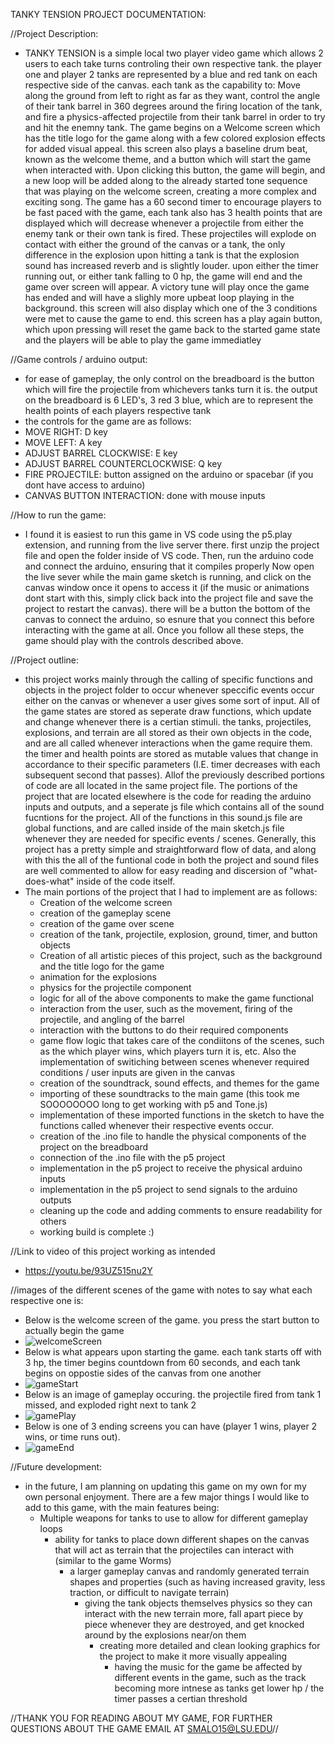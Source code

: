 TANKY TENSION PROJECT DOCUMENTATION:

//Project Description:
-   TANKY TENSION is a simple local two player video game which allows 2 users to each take turns controling their own respective tank. the player one and player 2 tanks are represented by a blue and red tank on each respective side of the canvas.
    each tank as the capability to: Move along the ground from left to right as far as they want, control the angle of their tank barrel in 360 degrees around the firing location of the tank, and fire a physics-affected projectile from their tank barrel
    in order to try and hit the enemny tank. The game begins on a Welcome screen which has the title logo for the game along with a few colored explosion effects for added visual appeal. this screen also plays a baseline drum beat, known as the welcome theme,
    and a button which will start the game when interacted with. Upon clicking this button, the game will begin, and a new loop will be added along to the already started tone sequence that was playing on the welcome screen, creating a more complex and exciting song.
    The game has a 60 second timer to encourage players to be fast paced with the game, each tank also has 3 health points that are displayed which will decrease whenever a projectile from either the enemy tank or their own tank is fired. These projectiles will explode on contact with either
    the ground of the canvas or a tank, the only difference in the explosion upon hitting a tank is that the explosion sound has increased reverb and is slightly louder. upon either the timer running out, or either tank falling to 0 hp, the game will end and the game over
    screen will appear. A victory tune will play once the game has ended and will have a slighly more upbeat loop playing in the background. this screen will also display which one of the 3 conditions were met to cause the game to end. this screen has a play again button,
    which upon pressing will reset the game back to the started game state and the players will be able to play the game immediatley

//Game controls / arduino output:
- for ease of gameplay, the only control on the breadboard is the button which will fire the projectile from whichevers tanks turn it is. the output on the breadboard is 6 LED's, 3 red 3 blue, which are to represent the health points of each players respective tank
- the controls for the game are as follows:
-   MOVE RIGHT: D key
-   MOVE LEFT: A key
-   ADJUST BARREL CLOCKWISE: E key
-   ADJUST BARREL COUNTERCLOCKWISE: Q key
-   FIRE PROJECTILE: button assigned on the arduino or spacebar (if you dont have access to arduino)
-   CANVAS BUTTON INTERACTION: done with mouse inputs

//How to run the game:
-  I found it is easiest to run this game in VS code using the p5.play extension, and running from the live server there. first unzip the project file and open the folder inside of VS code. Then, run the arduino code and connect the arduino, ensuring that it compiles properly
   Now open the live sever while the main game sketch is running, and click on the canvas window once it opens to access it (if the music or animations dont start with this, simply click back into the project file and save the project to restart the canvas).
   there will be a button the bottom of the canvas to connect the arduino, so esnure that you connect this before interacting with the game at all. Once you follow all these steps, the game should play with the controls described above.
    
//Project outline: 
-  this project works mainly through the calling of specific functions and objects in the project folder to occur whenever speccific events occur either on the canvas or whenever a user gives some sort of input. All of the game states are stored as seperate draw functions,
   which update and change whenever there is a certian stimuli. the tanks, projectiles, explosions, and terrain are all stored as their own objects in the code, and are all called whenever interactions when the game require them. the timer and health points are stored as
   mutable values that change in accordance to their specific parameters (I.E. timer decreases with each subsequent second that passes). Allof the previously described portions of code are all located in the same project file. The portions of the project that are located
   elsewhere is the code for reading the arduino inputs and outputs, and a seperate js file which contains all of the sound fucntions for the project. All of the functions in this sound.js file are global functions, and are called inside of the main sketch.js file whenever
   they are needed for specific events / scenes. Generally, this project has a pretty simple and straightforward flow of data, and along with this the all of the funtional code in both the project and sound files are well commented to allow for easy reading and discersion
   of "what-does-what" inside of the code itself.
-  The main portions of the project that I had to implement are as follows:
    - Creation of the welcome screen
    - creation of the gameplay scene
    - creation of the game over scene
    - creation of the tank, projectile, explosion, ground, timer, and button objects
    - Creation of all artistic pieces of this project, such as the background and the title logo for the game 
    - animation for the explosions
    - physics for the projectile component
    - logic for all of the above components to make the game functional
    - interaction from the user, such as the movement, firing of the projectile, and angling of the barrel
    - interaction with the buttons to do their required components
    - game flow logic that takes care of the condiitons of the scenes, such as the which player wins, which players turn it is, etc. Also the implementation of switiching between scenes whenever required conditions / user inputs are given in the canvas
    - creation of the soundtrack, sound effects, and themes for the game
    - importing of these soundtracks to the main game (this took me SOOOOOOOO long to get working with p5 and Tone.js)
    - implementation of these imported functions in the sketch to have the functions called whenever their respective events occur.
    - creation of the .ino file to handle the physical components of the project on the  breadboard
    - connection of the .ino file with the p5 project
    - implementation in the p5 project to receive the physical arduino inputs
    - implementation in the p5 project to send signals to the arduino outputs
    - cleaning up the code and adding comments to ensure readability for others
    - working build is complete :)

//Link to video of this project working as intended
-  https://youtu.be/93UZ515nu2Y

//images of the different scenes of the game with notes to say what each respective one is: 
- Below is the welcome screen of the game. you press the start button to actually begin the game
- ![welcomeScreen](https://github.com/HolRye/TankyTension/assets/47402675/dff82d33-9553-45ec-b999-21d4d7f42ce0)
- Below is what appears upon starting the game. each tank starts off with 3 hp, the timer begins countdown from 60 seconds, and each tank begins on oppostie sides of the canvas from one another
- ![gameStart](https://github.com/HolRye/TankyTension/assets/47402675/82671a5f-d81e-4a88-9cd3-8a0bc767319f)
- Below is an image of gameplay occuring. the projectile fired from tank 1 missed, and exploded right next to tank 2
- ![gamePlay](https://github.com/HolRye/TankyTension/assets/47402675/faa23c89-64dd-4cd0-bcbc-7ec8d5b5e7b0)
- Below is one of 3 ending screens you can have (player 1 wins, player 2 wins, or time runs out).
- ![gameEnd](https://github.com/HolRye/TankyTension/assets/47402675/9aecdd64-c55f-4f4c-9a7d-d496a6c53de1)





//Future development:
-  in the future, I am planning on updating this game on my own for my own personal enjoyment. There are a few major things I would like to add to this game, with the main features being:
   - Multiple weapons for tanks to use to allow for different gameplay loops
     - ability for tanks to place down different shapes on the canvas that will act as terrain that the projectiles can interact with (similar to the game Worms)
       - a larger gameplay canvas and randomly generated terrain shapes and properties (such as having increased gravity, less traction, or difficult to navigate terrain)
         - giving the tank objects themselves physics so they can interact with the new terrain more, fall apart piece by piece whenever they are destroyed, and get knocked around by the explosions near/on them
           - creating more detailed and clean looking graphics for the project to make it more visually appealing
             - having the music for the game be affected by different events in the game, such as the track becoming more intnese as tanks get lower hp / the timer passes a certian threshold


//THANK YOU FOR READING ABOUT MY GAME, FOR FURTHER QUESTIONS ABOUT THE GAME EMAIL AT SMALO15@LSU.EDU//
